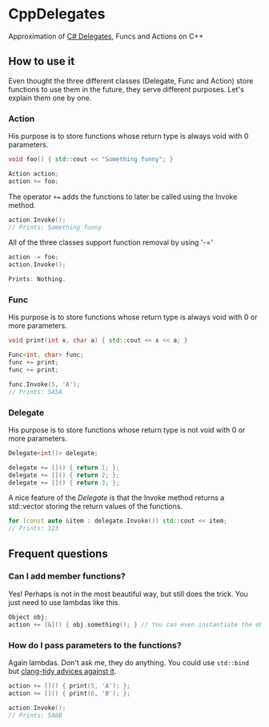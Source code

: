 # CppDelegates
Approximation of [C# Delegates](https://docs.microsoft.com/en-us/dotnet/csharp/programming-guide/delegates/), Funcs and Actions on C++

## How to use it
Even thought the three different classes (Delegate, Func and Action) store functions to use them in the future, they serve different purposes. Let's explain them one by one.

### Action
His purpose is to store functions whose return type is always void with 0 parameters.
``` C++
void foo() { std::cout << "Something funny"; }

Action action;
action += foo;
```
The operator `+=` adds the functions to later be called using the Invoke method.
``` C++
action.Invoke();
// Prints: Something funny
```

All of the three classes support function removal by using '-='
``` C++
action -= foo;
action.Invoke();

Prints: Nothing.
```

### Func
His purpose is to store functions whose return type is always void with 0 or more parameters.
``` C++
void print(int x, char a) { std::cout << x << a; }

Func<int, char> func;
func += print;
func += print;

func.Invoke(5, 'A');
// Prints: 5A5A
```

### Delegate
His purpose is to store functions whose return type is not void with 0 or more parameters.

``` C++
Delegate<int()> delegate;

delegate += []() { return 1; };
delegate += []() { return 2; };
delegate += []() { return 3; };
```

A nice feature of the _Delegate_ is that the Invoke method returns a std::vector storing the return values of the functions.
``` C++
for (const auto &item : delegate.Invoke()) std::cout << item;
// Prints: 123
```

## Frequent questions
### Can I add member functions?
Yes! Perhaps is not in the most beautiful way, but still does the trick. You just need to use lambdas like this.
``` C++
Object obj;
action += [&]() { obj.something(); } // You can even instantiate the object inside the lambda.
```

### How do I pass parameters to the functions?
Again lambdas. Don't ask me, they do anything. You could use `std::bind` but [clang-tidy advices against it](https://clang.llvm.org/extra/clang-tidy/checks/modernize-avoid-bind.html).
``` C++
action += []() { print(5, 'A'); };
action += []() { print(6, 'B'); };

action.Invoke();
// Prints: 5A6B
```

